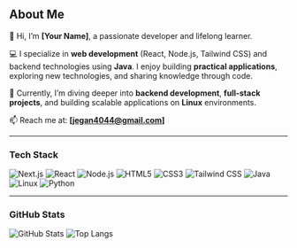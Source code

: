 ## About Me

👋 Hi, I’m **[Your Name]**, a passionate developer and lifelong learner.  

💻 I specialize in **web development** (React, Node.js, Tailwind CSS) and backend technologies using **Java**. I enjoy building **practical applications**, exploring new technologies, and sharing knowledge through code.  

🌱 Currently, I’m diving deeper into **backend development**, **full-stack projects**, and building scalable applications on **Linux** environments.  

📫 Reach me at: **[jegan4044@gmail.com]**  

---

### Tech Stack

![Next.js](https://img.shields.io/badge/Next.js-black?style=for-the-badge&logo=nextdotjs&logoColor=white)
![React](https://img.shields.io/badge/React-blue?style=for-the-badge&logo=react&logoColor=white)
![Node.js](https://img.shields.io/badge/Node.js-green?style=for-the-badge&logo=node.js&logoColor=white)
![HTML5](https://img.shields.io/badge/HTML5-orange?style=for-the-badge&logo=html5&logoColor=white)
![CSS3](https://img.shields.io/badge/CSS3-blue?style=for-the-badge&logo=css3&logoColor=white)
![Tailwind CSS](https://img.shields.io/badge/Tailwind_CSS-skyblue?style=for-the-badge&logo=tailwind-css&logoColor=white)
![Java](https://img.shields.io/badge/Java-red?style=for-the-badge&logo=java&logoColor=white)
![Linux](https://img.shields.io/badge/Linux-black?style=for-the-badge&logo=linux&logoColor=white)
![Python](https://img.shields.io/badge/Python-yellow?style=for-the-badge&logo=python&logoColor=blue)

---

### GitHub Stats

![GitHub Stats](https://github-readme-stats.vercel.app/api?username=jeganxthanshow_icons=true&theme=radical)
![Top Langs](https://github-readme-stats.vercel.app/api/top-langs/?username=jeganxthan&layout=compact&theme=radical)
